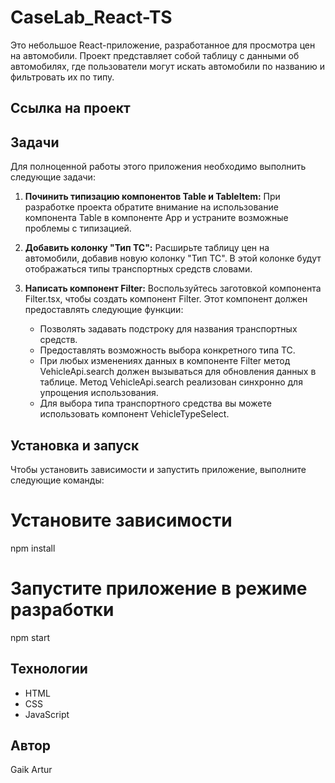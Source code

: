 # CaseLab_React-TS
Это небольшое React-приложение, разработанное для просмотра цен на автомобили. Проект представляет собой таблицу с данными об автомобилях, где пользователи могут искать автомобили по названию и фильтровать их по типу.

## Ссылка на проект

## Задачи

Для полноценной работы этого приложения необходимо выполнить следующие задачи:

1. **Починить типизацию компонентов Table и TableItem:** При разработке проекта обратите внимание на использование компонента Table в компоненте App и устраните возможные проблемы с типизацией.

2. **Добавить колонку "Тип ТС":** Расширьте таблицу цен на автомобили, добавив новую колонку "Тип ТС". В этой колонке будут отображаться типы транспортных средств словами.

3. **Написать компонент Filter:** Воспользуйтесь заготовкой компонента Filter.tsx, чтобы создать компонент Filter. Этот компонент должен предоставлять следующие функции:
   - Позволять задавать подстроку для названия транспортных средств.
   - Предоставлять возможность выбора конкретного типа ТС.
   - При любых изменениях данных в компоненте Filter метод VehicleApi.search должен вызываться для обновления данных в таблице. Метод VehicleApi.search реализован синхронно для упрощения использования.
   - Для выбора типа транспортного средства вы можете использовать компонент VehicleTypeSelect.

## Установка и запуск

Чтобы установить зависимости и запустить приложение, выполните следующие команды:

# Установите зависимости
npm install

# Запустите приложение в режиме разработки
npm start

## Технологии

- HTML
- CSS
- JavaScript

## Автор

Gaik Artur




